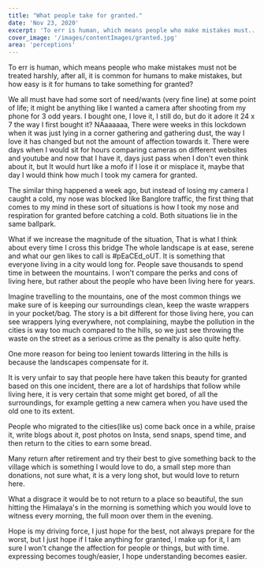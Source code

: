 ```yaml
---
title: "What people take for granted."
date: 'Nov 23, 2020'
excerpt: 'To err is human, which means people who make mistakes must...'
cover_image: '/images/contentImages/granted.jpg'
area: 'perceptions'
---
```


To err is human, which means people who make mistakes must not be treated harshly, after all, it is common for humans to make mistakes, but how easy is it for humans to take something for granted?  

We all must have had some sort of need/wants (very fine line) at some point of life; it might be anything like I wanted a camera after shooting from my phone for 3 odd years. I bought one, I love it, I still do, but do it adore it 24 x 7 the way I first bought it? NAaaaaaa, There were weeks in this lockdown when it was just lying in a corner gathering and gathering dust, the way I love it has changed but not the amount of affection towards it.  There were days when I would sit for hours comparing cameras on different websites and youtube and now that I have it, days just pass when I don't even think about it, but It would hurt like a mofo if I lose it or misplace it, maybe that day I would think how much I took my camera for granted.


The similar thing happened a week ago, but instead of losing my camera I caught a cold, my nose was blocked like Banglore traffic, the first thing that comes to my mind in these sort of situations is how I took my nose and respiration for granted before catching a cold. Both situations lie in the same ballpark.


What if we increase the magnitude of the situation, That is what I think about every time I cross this bridge The whole landscape is at ease, serene and what our gen likes to call is #pEaCEd_oUT.  It is something that everyone living in a city would long for. People save thousands to spend time in between the mountains. I won't compare the perks and cons of living here, but rather about the people who have been living here for years.

Imagine travelling to the mountains, one of the most common things we make sure of is keeping our surroundings clean, keep the waste wrappers in your pocket/bag. The story is a bit different for those living here, you can see wrappers lying everywhere, not complaining, maybe the pollution in the cities is way too much compared to the hills, so we just see throwing the waste on the street as a serious crime as the penalty is also quite hefty. 

One more reason for being too lenient towards littering in the hills is because the landscapes compensate for it.

It is very unfair to say that people here have taken this beauty for granted based on this one incident, there are a lot of hardships that follow while living here, it is very certain that some might get bored, of all the surroundings, for example getting a new camera when you have used the old one to its extent.


People who migrated to the cities(like us) come back once in a while, praise it, write blogs about it, post photos on Insta, send snaps, spend time, and then return to the cities to earn some bread. 

Many return after retirement and try their best to give something back to the village which is something I would love to do, a small step more than donations, not sure what, it is a very long shot, but would love to return here. 

What a disgrace it would be to not return to a place so beautiful, the sun hitting the Himalaya's in the morning is something which you would love to witness every morning, the full moon over them in the evening.

Hope is my driving force, I just hope for the best, not always prepare for the worst, but I just hope if I take anything for granted, I make up for it, I am sure I won't change the affection for people or things, but with time. expressing becomes tough/easier, I hope understanding becomes easier.

